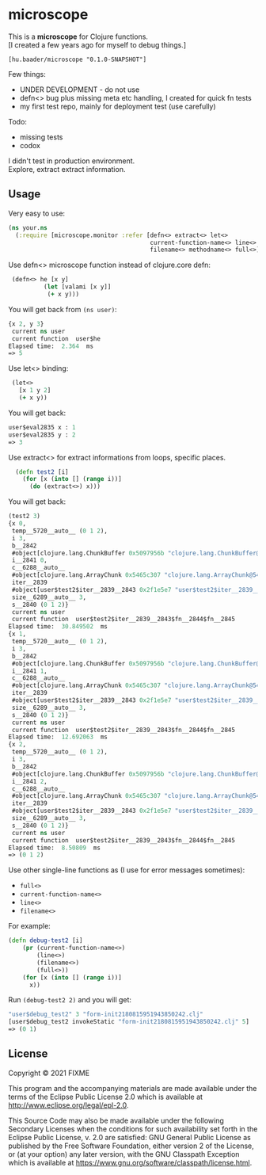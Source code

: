 # microscope

This is a **microscope** for Clojure functions.<BR>
[I created a few years ago for myself to debug things.]

`[hu.baader/microscope "0.1.0-SNAPSHOT"]`


Few things:
- UNDER DEVELOPMENT - do not use
- defn<> bug plus missing meta etc handling, I created for quick fn tests
- my first test repo, mainly for deployment test (use carefully)

Todo: 
 - missing tests
 - codox


I didn't test in production environment.<BR> 
Explore, extract extract information.


## Usage

Very easy to use:

```clojure
(ns your.ns
  (:require [microscope.monitor :refer [defn<> extract<> let<>
                                        current-function-name<> line<>
                                        filename<> methodname<> full<>]]))
```

Use defn<> microscope function instead of clojure.core defn:
 ```Clojure
  (defn<> he [x y]
           (let [valami [x y]]
            (+ x y)))
```
You will get back from `(ns user)`:

```clojure
{x 2, y 3}
 current ns user 
 current function  user$he
Elapsed time:  2.364  ms
=> 5
```


Use let<> binding:

```clojure
 (let<>
   [x 1 y 2]
   (+ x y))
```

You will get back:

```clojure
user$eval2835 x : 1
user$eval2835 y : 2
=> 3
```

Use extract<> for extract informations from loops, specific places. 

```clojure
  (defn test2 [i]
    (for [x (into [] (range i))]
      (do (extract<>) x)))
```

You will get back:

```clojure
(test2 3)
{x 0,
 temp__5720__auto__ (0 1 2),
 i 3,
 b__2842
 #object[clojure.lang.ChunkBuffer 0x5097956b "clojure.lang.ChunkBuffer@5097956b"],
 i__2841 0,
 c__6288__auto__
 #object[clojure.lang.ArrayChunk 0x5465c307 "clojure.lang.ArrayChunk@5465c307"],
 iter__2839
 #object[user$test2$iter__2839__2843 0x2f1e5e7 "user$test2$iter__2839__2843@2f1e5e7"],
 size__6289__auto__ 3,
 s__2840 (0 1 2)}
 current ns user 
 current function  user$test2$iter__2839__2843$fn__2844$fn__2845
Elapsed time:  30.849502  ms
{x 1,
 temp__5720__auto__ (0 1 2),
 i 3,
 b__2842
 #object[clojure.lang.ChunkBuffer 0x5097956b "clojure.lang.ChunkBuffer@5097956b"],
 i__2841 1,
 c__6288__auto__
 #object[clojure.lang.ArrayChunk 0x5465c307 "clojure.lang.ArrayChunk@5465c307"],
 iter__2839
 #object[user$test2$iter__2839__2843 0x2f1e5e7 "user$test2$iter__2839__2843@2f1e5e7"],
 size__6289__auto__ 3,
 s__2840 (0 1 2)}
 current ns user 
 current function  user$test2$iter__2839__2843$fn__2844$fn__2845
Elapsed time:  12.692063  ms
{x 2,
 temp__5720__auto__ (0 1 2),
 i 3,
 b__2842
 #object[clojure.lang.ChunkBuffer 0x5097956b "clojure.lang.ChunkBuffer@5097956b"],
 i__2841 2,
 c__6288__auto__
 #object[clojure.lang.ArrayChunk 0x5465c307 "clojure.lang.ArrayChunk@5465c307"],
 iter__2839
 #object[user$test2$iter__2839__2843 0x2f1e5e7 "user$test2$iter__2839__2843@2f1e5e7"],
 size__6289__auto__ 3,
 s__2840 (0 1 2)}
 current ns user 
 current function  user$test2$iter__2839__2843$fn__2844$fn__2845
Elapsed time:  8.50809  ms
=> (0 1 2)
```

Use other single-line functions as (I use for error messages sometimes): 
- `full<>`
- `current-function-name<>`
- `line<>`
- `filename<>`

For example:

```clojure
(defn debug-test2 [i]
    (pr (current-function-name<>)
        (line<>)
        (filename<>)
        (full<>))
    (for [x (into [] (range i))]
      x))
```

 Run `(debug-test2 2)` and you will get:
 
 ```clojure
"user$debug_test2" 3 "form-init2180815951943850242.clj" 
[user$debug_test2 invokeStatic "form-init2180815951943850242.clj" 5]
=> (0 1)
```


## License

Copyright © 2021 FIXME

This program and the accompanying materials are made available under the
terms of the Eclipse Public License 2.0 which is available at
http://www.eclipse.org/legal/epl-2.0.

This Source Code may also be made available under the following Secondary
Licenses when the conditions for such availability set forth in the Eclipse
Public License, v. 2.0 are satisfied: GNU General Public License as published by
the Free Software Foundation, either version 2 of the License, or (at your
option) any later version, with the GNU Classpath Exception which is available
at https://www.gnu.org/software/classpath/license.html.
